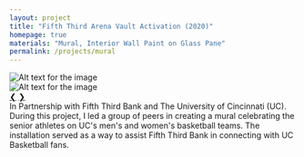 ```yaml
---
layout: project
title: "Fifth Third Arena Vault Activation (2020)"
homepage: true
materials: "Mural, Interior Wall Paint on Glass Pane"
permalink: /projects/mural
---
```


<div class="carousel">
  <div class="carousel-inner">
    <div class="carousel-item active">
      <img src="/projects/images/Mural1.png" alt="Alt text for the image">
    </div>
    <div class="carousel-item">
      <img src="/projects/images/Mural2.png" alt="Alt text for the image">
    </div>
  </div>
  <a class="carousel-control prev" href="javascript:void(0)">❮</a>
  <a class="carousel-control next" href="javascript:void(0)">❯</a>
</div>
<!--more-->
In Partnership with Fifth Third Bank and The University of Cincinnati (UC). During this project, I led a group of peers in creating a mural celebrating the senior athletes on UC's men's and women's basketball teams. The installation served as a way to assist Fifth Third Bank in connecting with UC Basketball fans. 

​